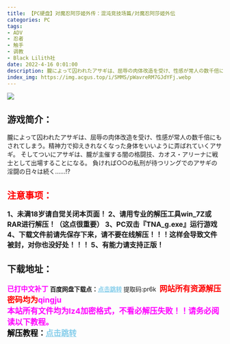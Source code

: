 ```yaml
---
title: 【PC硬盘】对魔忍阿莎姬外传：混沌竞技场篇/対魔忍阿莎姬外伝
categories: PC
tags:
- ADV
- 忍者
- 触手
- 调教
- Black Lilith社
date: 2022-4-16 0:01:00
description: 朧によって囚われたアサギは、屈辱の肉体改造を受け、性感が常人の数千倍にもされてしまう。精神力で抑えきれなくなった身体をいいように弄ばれていくアサギ。そしてついにアサギは、朧が主催する闇の格闘技、カオス・アリーナに戦士として出場することになる。負ければ○○の私刑が待つリングでのアサギの淫闘の日々は続く……!?
index_img: https://img.acgus.top/i/SMMS/pWavreRM7GJdYFj.webp
---
```

![](https://img.acgus.top/i/SMMS/pWavreRM7GJdYFj.webp)
## 游戏简介：
朧によって囚われたアサギは、屈辱の肉体改造を受け、性感が常人の数千倍にもされてしまう。精神力で抑えきれなくなった身体をいいように弄ばれていくアサギ。
そしてついにアサギは、朧が主催する闇の格闘技、カオス・アリーナに戦士として出場することになる。
負ければ○○の私刑が待つリングでのアサギの淫闘の日々は続く……!?
<br>




## <font color=#FF0000 >注意事项：</font>
<font size=3><b>1、未满18岁请自觉关闭本页面！
2、请用专业的解压工具win_7Z或RAR进行解压！（这点很重要）
3、PC双击『TNA_g.exe』运行游戏
4、下载文件前请先保存下来，请不要在线解压！！！这样会导致文件被封，对你也没好处！！！
5、有能力请支持正版！</b></font>

## 下载地址：
<font color=#FF00FF size=3><b>已打中文补丁</b></font>
<b>百度网盘下载点：</b><a href="https://pan.baidu.com/s/1UGWfdqJ5R1HG7w_cr_YRxg?pwd=pr6k" style="color: #87CEEB;"><b>点击跳转</b></a> 提取码:pr6k
<a style="padding: 0" href="https://post.qingju.org/AD/"><img style="max-width:100%" src="https://img.acgus.top/i/2024/07/478f689b8021d8d499ab43d21acf137a.gif" alt=""></a>
<b><font color=#FF0000 size=4>网站所有资源解压密码均为</b></font><b><font color=#FF00FF size=4>qingju</font><font color=#FF0000 ></font></b><br><b><font color=#FF00FF size=4>本站所有文件均为lz4加密格式，不看必解压失败！！请务必阅读以下教程。</b></font><br><b><font color=#000 size=4>解压教程：</b><a href="https://post.qingju.org/tutorial/000/" style="color: #87CEEB;"><b>点击跳转</b></a>